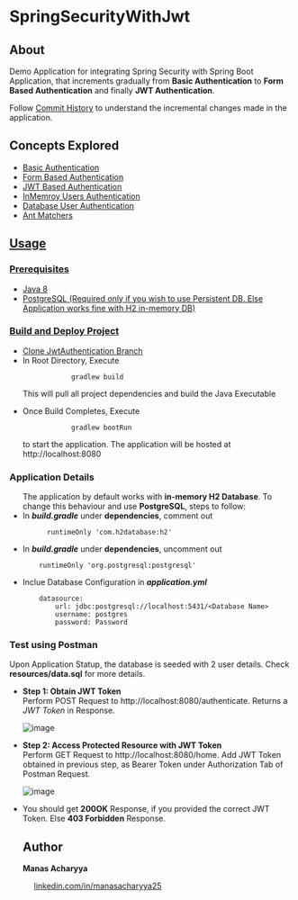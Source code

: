 # SpringSecurityWithJwt

## About 
 Demo Application for integrating Spring Security with Spring Boot Application, that increments gradually from <strong>Basic Authentication</strong> to <strong>Form Based Authentication</strong> and finally <strong>JWT Authentication</strong>.
 
Follow <a href="https://github.com/manasacharyya25/SpringSecurityWithJwt/commits/main">Commit History</a> to understand the incremental changes made in the application.


 
## Concepts Explored
<ul>
  <li><a href="https://github.com/manasacharyya25/SpringSecurityWithJwt/commit/d422af271b50c24f66b93786d8a3a5c566316647" />Basic Authentication</li>
  <li><a href="https://github.com/manasacharyya25/SpringSecurityWithJwt/commit/2a1b0610f6ec3357b10eebe8e79ac4ef4f4f52ea" />Form Based Authentication</li>
  <li><a href="https://github.com/manasacharyya25/SpringSecurityWithJwt/tree/JwtAuthentication" />JWT Based Authentication</li>
  <li><a href="https://github.com/manasacharyya25/SpringSecurityWithJwt/commit/409ea61c6873894a9c7a2fb3fb5ad474f7b107ea" />InMemroy Users Authentication</li>
  <li><a href="https://github.com/manasacharyya25/SpringSecurityWithJwt/commit/f96a7235c445420153b4852d2809c60d0f5edcbb" />Database User Authentication</li>
  <li><a href="https://github.com/manasacharyya25/SpringSecurityWithJwt/commit/b3d16877229bbc89f3d20633e32b46775c03c9d0" />Ant Matchers</li>
</ul>
  
## Usage

### Prerequisites
<ul>
  <li>Java 8</li>
 <li>PostgreSQL (Required only if you wish to use Persistent DB. Else Application works fine with H2 in-memory DB)</li>
 </ul>

### Build and Deploy Project
  
<ul>
 <li>Clone <a href="https://github.com/manasacharyya25/SpringSecurityWithJwt/tree/JwtAuthentication">JwtAuthentication Branch</a></li>
 <li>In Root Directory, Execute 

```
			gradlew build
```
 This will pull all project dependencies and build the Java Executable</li>
 
 <li>Once Build Completes, Execute 

```
			gradlew bootRun
```
 to start the application. The application will be hosted at http://localhost:8080</li>
</ul>
  
### Application Details
 <ul>
    The application by default works with <strong>in-memory H2 Database</strong>. To change this behaviour and use <strong>PostgreSQL</strong>, steps to follow: <br />
    
   <li>In <strong><i>build.gradle</i></strong> under <strong>dependencies</strong>, comment out </li>

```
      runtimeOnly 'com.h2database:h2'
```

<li>In <strong><i>build.gradle</i></strong> under <strong>dependencies</strong>, uncomment out </li>  

```
	runtimeOnly 'org.postgresql:postgresql'
```
<li> Inclue Database Configuration in <strong><i>application.yml</i></strong></li>

```
	datasource:  
		url: jdbc:postgresql://localhost:5431/<Database Name>  
		username: postgres  
		password: Password
```
      
      
 </ul>
  
### Test using Postman
  Upon Application Statup, the database is seeded with 2 user details. Check <strong>resources/data.sql</strong> for more details.
  <ul>
	  <li><strong>Step 1: Obtain JWT Token</strong></li>
	  Perform POST Request to <a>http://localhost:8080/authenticate</a>. Returns a <i>JWT Token</i>  in Response.
 
 ![image](https://user-images.githubusercontent.com/42498389/115140449-0d419c00-a055-11eb-9bdd-e7003c9f88c2.png)
 
 
<li><strong>Step 2: Access Protected Resource with JWT Token</strong></li>
	Perform GET Request to <a>http://localhost:8080/home</a>. Add JWT Token obtained in previous step, as Bearer Token under Authorization Tab of Postman Request.
 
 ![image](https://user-images.githubusercontent.com/42498389/115140558-83460300-a055-11eb-9054-62a8411e1918.png)
 
 
<li>You should get <strong>200OK</strong> Response, if you provided the correct JWT Token. Else <strong>403 Forbidden</strong> Response.</li>
	 
 
## Author

<strong>Manas Acharyya</strong>

  <p>&nbsp;&nbsp;&nbsp;&nbsp;&nbsp;<a href="https://www.linkedin.com/in/manasacharyya25" target="_blank">linkedin.com/in/manasacharyya25</a></p>
